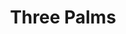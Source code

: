 ---
inv_num: 2011-128
add_credit:
url: 2011-128-three-palms
title: Three Palms
year: '2011'
display_year: '2011'
medium: Pencil on paper (produced with Mutoh XP-300 Series printer)
dims: 20 x 31 inches
pitch: "​Plotter-drawn palm trees, produced in an edition of 6. "
ps:
live_url:
youtube:
related_code:
subheading:
download:
commission:
layout: things-i-made
---